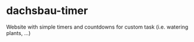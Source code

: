# dachsbau-timer
Website with simple timers and countdowns for custom task (i.e. watering plants, ...)

